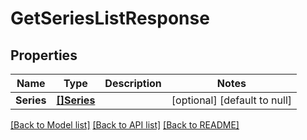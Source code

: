 # GetSeriesListResponse

## Properties
Name | Type | Description | Notes
------------ | ------------- | ------------- | -------------
**Series** | [**[]Series**](Series.md) |  | [optional] [default to null]

[[Back to Model list]](../README.md#documentation-for-models) [[Back to API list]](../README.md#documentation-for-api-endpoints) [[Back to README]](../README.md)


